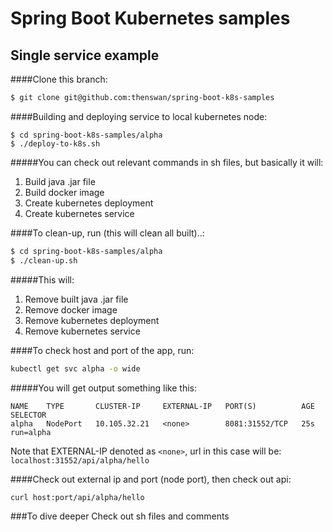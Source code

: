 # Spring Boot Kubernetes samples

## Single service example

####Clone this branch:
```sh
$ git clone git@github.com:thenswan/spring-boot-k8s-samples
```

####Building and deploying service to local kubernetes node:
```
$ cd spring-boot-k8s-samples/alpha
$ ./deploy-to-k8s.sh
```

#####You can check out relevant commands in sh files, but basically it will:
1. Build java .jar file
2. Build docker image
3. Create kubernetes deployment
4. Create kubernetes service

####To clean-up, run (this will clean all built)..:
```sh
$ cd spring-boot-k8s-samples/alpha
$ ./clean-up.sh
```

#####This will:
1. Remove built java .jar file
2. Remove docker image
3. Remove kubernetes deployment
4. Remove kubernetes service

####To check host and port of the app, run: 
```sh
kubectl get svc alpha -o wide
```

#####You will get output something like this:
```
NAME    TYPE       CLUSTER-IP     EXTERNAL-IP   PORT(S)          AGE   SELECTOR
alpha   NodePort   10.105.32.21   <none>        8081:31552/TCP   25s   run=alpha
```

Note that EXTERNAL-IP denoted as `<none>`, url in this case will be: `localhost:31552/api/alpha/hello`

####Check out external ip and port (node port), then check out api:
```sh
curl host:port/api/alpha/hello
```

###To dive deeper
Check out sh files and comments
